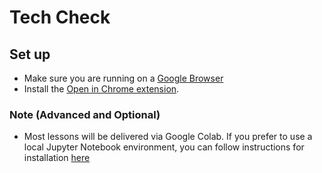 # Tech Check

## Set up
- Make sure you are running on a [Google Browser](https://support.google.com/chrome/answer/95346?hl=en&co=GENIE.Platform%3DDesktop)
- Install the [Open in Chrome extension](https://chrome.google.com/webstore/detail/open-in-colab/iogfkhleblhcpcekbiedikdehleodpjo?hl=en). 

### Note (Advanced and Optional)
- Most lessons will be delivered via Google Colab. If you prefer to use a local Jupyter Notebook environment, you can follow instructions for installation [here](https://jupyter.org/install)
